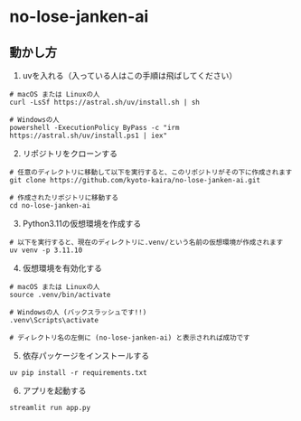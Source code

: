 # no-lose-janken-ai

## 動かし方
1. uvを入れる（入っている人はこの手順は飛ばしてください）

```shell
# macOS または Linuxの人
curl -LsSf https://astral.sh/uv/install.sh | sh

# Windowsの人
powershell -ExecutionPolicy ByPass -c "irm https://astral.sh/uv/install.ps1 | iex"
```

2. リポジトリをクローンする

```shell
# 任意のディレクトリに移動して以下を実行すると、このリポジトリがその下に作成されます
git clone https://github.com/kyoto-kaira/no-lose-janken-ai.git

# 作成されたリポジトリに移動する
cd no-lose-janken-ai
```

3. Python3.11の仮想環境を作成する

```shell
# 以下を実行すると、現在のディレクトリに.venv/という名前の仮想環境が作成されます
uv venv -p 3.11.10
```

4. 仮想環境を有効化する

```shell
# macOS または Linuxの人
source .venv/bin/activate

# Windowsの人 (バックスラッシュです!!)
.venv\Scripts\activate

# ディレクトリ名の左側に (no-lose-janken-ai) と表示されれば成功です
```

5. 依存パッケージをインストールする

```shell
uv pip install -r requirements.txt
```

6. アプリを起動する

```shell
streamlit run app.py
```
